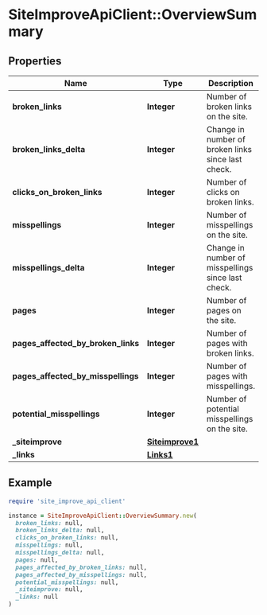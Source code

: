 # SiteImproveApiClient::OverviewSummary

## Properties

| Name | Type | Description | Notes |
| ---- | ---- | ----------- | ----- |
| **broken_links** | **Integer** | Number of broken links on the site. | [optional] |
| **broken_links_delta** | **Integer** | Change in number of broken links since last check. | [optional] |
| **clicks_on_broken_links** | **Integer** | Number of clicks on broken links. | [optional] |
| **misspellings** | **Integer** | Number of misspellings on the site. | [optional] |
| **misspellings_delta** | **Integer** | Change in number of misspellings since last check. | [optional] |
| **pages** | **Integer** | Number of pages on the site. |  |
| **pages_affected_by_broken_links** | **Integer** | Number of pages with broken links. | [optional] |
| **pages_affected_by_misspellings** | **Integer** | Number of pages with misspellings. | [optional] |
| **potential_misspellings** | **Integer** | Number of potential misspellings on the site. | [optional] |
| **_siteimprove** | [**Siteimprove1**](Siteimprove1.md) |  | [optional] |
| **_links** | [**Links1**](Links1.md) |  | [optional] |

## Example

```ruby
require 'site_improve_api_client'

instance = SiteImproveApiClient::OverviewSummary.new(
  broken_links: null,
  broken_links_delta: null,
  clicks_on_broken_links: null,
  misspellings: null,
  misspellings_delta: null,
  pages: null,
  pages_affected_by_broken_links: null,
  pages_affected_by_misspellings: null,
  potential_misspellings: null,
  _siteimprove: null,
  _links: null
)
```

